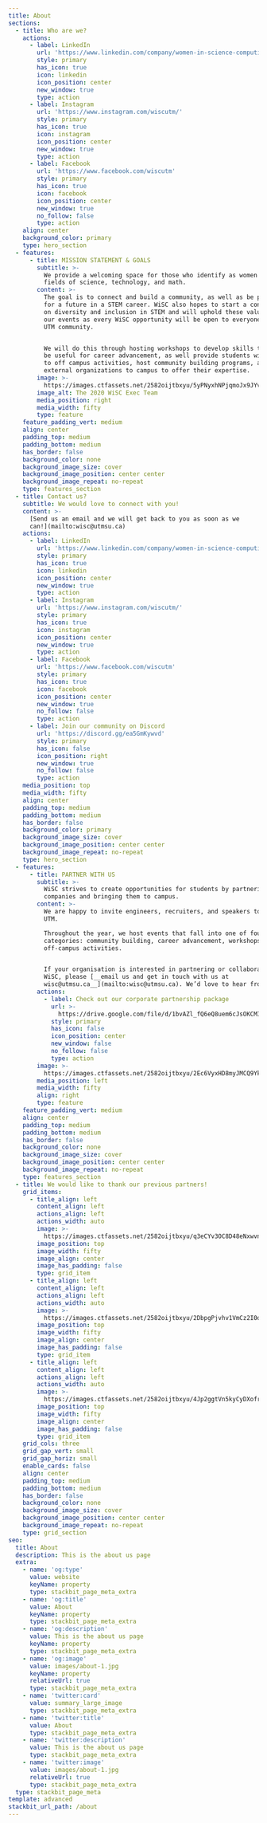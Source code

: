 ```yaml
---
title: About
sections:
  - title: Who are we?
    actions:
      - label: LinkedIn
        url: 'https://www.linkedin.com/company/women-in-science-computing/'
        style: primary
        has_icon: true
        icon: linkedin
        icon_position: center
        new_window: true
        type: action
      - label: Instagram
        url: 'https://www.instagram.com/wiscutm/'
        style: primary
        has_icon: true
        icon: instagram
        icon_position: center
        new_window: true
        type: action
      - label: Facebook
        url: 'https://www.facebook.com/wiscutm'
        style: primary
        has_icon: true
        icon: facebook
        icon_position: center
        new_window: true
        no_follow: false
        type: action
    align: center
    background_color: primary
    type: hero_section
  - features:
      - title: MISSION STATEMENT & GOALS
        subtitle: >-
          We provide a welcoming space for those who identify as women in the
          fields of science, technology, and math.
        content: >-
          The goal is to connect and build a community, as well as be prepared
          for a future in a STEM career. WiSC also hopes to start a conversation
          on diversity and inclusion in STEM and will uphold these values in all
          our events as every WiSC opportunity will be open to everyone in the
          UTM community. 


          We will do this through hosting workshops to develop skills that will
          be useful for career advancement, as well provide students with access
          to off campus activities, host community building programs, and bring
          external organizations to campus to offer their expertise. 
        image: >-
          https://images.ctfassets.net/2582oijtbxyu/5yPNyxhNPjqmoJx9JYviQD/386bd89903282959beb7f5563ff85c96/DSC04448.jpg
        image_alt: The 2020 WiSC Exec Team
        media_position: right
        media_width: fifty
        type: feature
    feature_padding_vert: medium
    align: center
    padding_top: medium
    padding_bottom: medium
    has_border: false
    background_color: none
    background_image_size: cover
    background_image_position: center center
    background_image_repeat: no-repeat
    type: features_section
  - title: Contact us?
    subtitle: We would love to connect with you!
    content: >-
      [Send us an email and we will get back to you as soon as we
      can!](mailto:wisc@utmsu.ca) 
    actions:
      - label: LinkedIn
        url: 'https://www.linkedin.com/company/women-in-science-computing/'
        style: primary
        has_icon: true
        icon: linkedin
        icon_position: center
        new_window: true
        type: action
      - label: Instagram
        url: 'https://www.instagram.com/wiscutm/'
        style: primary
        has_icon: true
        icon: instagram
        icon_position: center
        new_window: true
        type: action
      - label: Facebook
        url: 'https://www.facebook.com/wiscutm'
        style: primary
        has_icon: true
        icon: facebook
        icon_position: center
        new_window: true
        no_follow: false
        type: action
      - label: Join our community on Discord
        url: 'https://discord.gg/ea5GmKywvd'
        style: primary
        has_icon: false
        icon_position: right
        new_window: true
        no_follow: false
        type: action
    media_position: top
    media_width: fifty
    align: center
    padding_top: medium
    padding_bottom: medium
    has_border: false
    background_color: primary
    background_image_size: cover
    background_image_position: center center
    background_image_repeat: no-repeat
    type: hero_section
  - features:
      - title: PARTNER WITH US
        subtitle: >-
          WiSC strives to create opportunities for students by partnering with
          companies and bringing them to campus.
        content: >-
          We are happy to invite engineers, recruiters, and speakers to speak at
          UTM. 

          Throughout the year, we host events that fall into one of four
          categories: community building, career advancement, workshops, and
          off-campus activities. 


          If your organisation is interested in partnering or collaborating with
          WiSC, please [__email us and get in touch with us at
          wisc@utmsu.ca__](mailto:wisc@utmsu.ca). We’d love to hear from you!
        actions:
          - label: Check out our corporate partnership package
            url: >-
              https://drive.google.com/file/d/1bvAZl_fQ6eQ8uem6cJsOKCMIhdojQe7b/view?usp=sharing
            style: primary
            has_icon: false
            icon_position: center
            new_window: false
            no_follow: false
            type: action
        image: >-
          https://images.ctfassets.net/2582oijtbxyu/2Ec6VyxHD8myJMCQ9Yk4YO/106b60694c6b6bf9325abe14d739a996/Screen_Shot_2021-10-15_at_2.20.07_AM.png
        media_position: left
        media_width: fifty
        align: right
        type: feature
    feature_padding_vert: medium
    align: center
    padding_top: medium
    padding_bottom: medium
    has_border: false
    background_color: none
    background_image_size: cover
    background_image_position: center center
    background_image_repeat: no-repeat
    type: features_section
  - title: We would like to thank our previous partners!
    grid_items:
      - title_align: left
        content_align: left
        actions_align: left
        actions_width: auto
        image: >-
          https://images.ctfassets.net/2582oijtbxyu/q3eCYv3OC8D48eNxwvn8h/2b3b4428a3440e708deea3e93201f256/yelp-logo.png
        image_position: top
        image_width: fifty
        image_align: center
        image_has_padding: false
        type: grid_item
      - title_align: left
        content_align: left
        actions_align: left
        actions_width: auto
        image: >-
          https://images.ctfassets.net/2582oijtbxyu/2DbpgPjvhv1VmCz2I0qMxI/bfa177d00849aad935f543dff94d6d62/Ceridian.png
        image_position: top
        image_width: fifty
        image_align: center
        image_has_padding: false
        type: grid_item
      - title_align: left
        content_align: left
        actions_align: left
        actions_width: auto
        image: >-
          https://images.ctfassets.net/2582oijtbxyu/4Jp2ggtVn5kyCyDXofrtZq/7a7ead1c75fee7869d26faa1c2ed2715/citi.png
        image_position: top
        image_width: fifty
        image_align: center
        image_has_padding: false
        type: grid_item
    grid_cols: three
    grid_gap_vert: small
    grid_gap_horiz: small
    enable_cards: false
    align: center
    padding_top: medium
    padding_bottom: medium
    has_border: false
    background_color: none
    background_image_size: cover
    background_image_position: center center
    background_image_repeat: no-repeat
    type: grid_section
seo:
  title: About
  description: This is the about us page
  extra:
    - name: 'og:type'
      value: website
      keyName: property
      type: stackbit_page_meta_extra
    - name: 'og:title'
      value: About
      keyName: property
      type: stackbit_page_meta_extra
    - name: 'og:description'
      value: This is the about us page
      keyName: property
      type: stackbit_page_meta_extra
    - name: 'og:image'
      value: images/about-1.jpg
      keyName: property
      relativeUrl: true
      type: stackbit_page_meta_extra
    - name: 'twitter:card'
      value: summary_large_image
      type: stackbit_page_meta_extra
    - name: 'twitter:title'
      value: About
      type: stackbit_page_meta_extra
    - name: 'twitter:description'
      value: This is the about us page
      type: stackbit_page_meta_extra
    - name: 'twitter:image'
      value: images/about-1.jpg
      relativeUrl: true
      type: stackbit_page_meta_extra
  type: stackbit_page_meta
template: advanced
stackbit_url_path: /about
---
```

